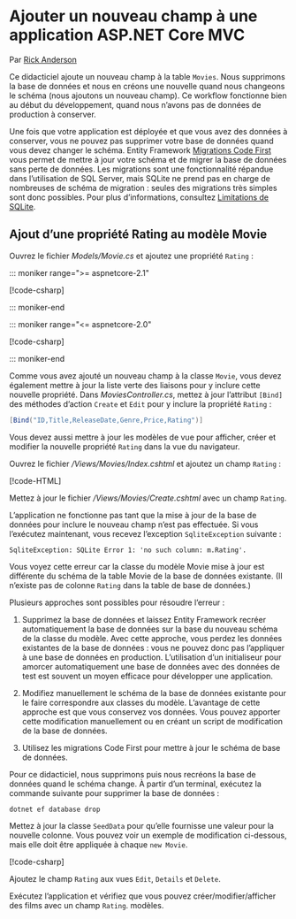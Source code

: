 <!-- This include not used by windows version -->
# <a name="add-a-new-field-to-an-aspnet-core-mvc-app"></a>Ajouter un nouveau champ à une application ASP.NET Core MVC

Par [Rick Anderson](https://twitter.com/RickAndMSFT)

Ce didacticiel ajoute un nouveau champ à la table `Movies`. Nous supprimons la base de données et nous en créons une nouvelle quand nous changeons le schéma (nous ajoutons un nouveau champ). Ce workflow fonctionne bien au début du développement, quand nous n’avons pas de données de production à conserver.

Une fois que votre application est déployée et que vous avez des données à conserver, vous ne pouvez pas supprimer votre base de données quand vous devez changer le schéma. Entity Framework [Migrations Code First](/ef/core/get-started/aspnetcore/new-db) vous permet de mettre à jour votre schéma et de migrer la base de données sans perte de données. Les migrations sont une fonctionnalité répandue dans l’utilisation de SQL Server, mais SQLite ne prend pas en charge de nombreuses de schéma de migration : seules des migrations très simples sont donc possibles. Pour plus d’informations, consultez [Limitations de SQLite](/ef/core/providers/sqlite/limitations).

## <a name="adding-a-rating-property-to-the-movie-model"></a>Ajout d’une propriété Rating au modèle Movie

Ouvrez le fichier *Models/Movie.cs* et ajoutez une propriété `Rating` :

::: moniker range=">= aspnetcore-2.1"

[!code-csharp[](~/tutorials/first-mvc-app/start-mvc/sample/MvcMovie21/Models/MovieDateRating.cs?highlight=12&name=snippet)]

::: moniker-end

::: moniker range="<= aspnetcore-2.0"

[!code-csharp[](~/tutorials/first-mvc-app/start-mvc/sample/MvcMovie/Models/MovieDateRating.cs?highlight=11&range=7-18)]

::: moniker-end

Comme vous avez ajouté un nouveau champ à la classe `Movie`, vous devez également mettre à jour la liste verte des liaisons pour y inclure cette nouvelle propriété. Dans *MoviesController.cs*, mettez à jour l’attribut `[Bind]` des méthodes d’action `Create` et `Edit` pour y inclure la propriété `Rating` :

```csharp
[Bind("ID,Title,ReleaseDate,Genre,Price,Rating")]
   ```

Vous devez aussi mettre à jour les modèles de vue pour afficher, créer et modifier la nouvelle propriété `Rating` dans la vue du navigateur.

Ouvrez le fichier */Views/Movies/Index.cshtml* et ajoutez un champ `Rating` :

[!code-HTML[](~/tutorials/first-mvc-app/start-mvc/sample/MvcMovie/Views/Movies/IndexGenreRating.cshtml?highlight=17,39&range=24-64)]

Mettez à jour le fichier */Views/Movies/Create.cshtml* avec un champ `Rating`.

L’application ne fonctionne pas tant que la mise à jour de la base de données pour inclure le nouveau champ n’est pas effectuée. Si vous l’exécutez maintenant, vous recevez l’exception `SqliteException` suivante :

```
SqliteException: SQLite Error 1: 'no such column: m.Rating'.
```

Vous voyez cette erreur car la classe du modèle Movie mise à jour est différente du schéma de la table Movie de la base de données existante. (Il n’existe pas de colonne `Rating` dans la table de base de données.)

Plusieurs approches sont possibles pour résoudre l’erreur :

1. Supprimez la base de données et laissez Entity Framework recréer automatiquement la base de données sur la base du nouveau schéma de la classe du modèle. Avec cette approche, vous perdez les données existantes de la base de données : vous ne pouvez donc pas l’appliquer à une base de données en production. L’utilisation d’un initialiseur pour amorcer automatiquement une base de données avec des données de test est souvent un moyen efficace pour développer une application.

2. Modifiez manuellement le schéma de la base de données existante pour le faire correspondre aux classes du modèle. L’avantage de cette approche est que vous conservez vos données. Vous pouvez apporter cette modification manuellement ou en créant un script de modification de la base de données.

3. Utilisez les migrations Code First pour mettre à jour le schéma de base de données.

Pour ce didacticiel, nous supprimons puis nous recréons la base de données quand le schéma change. À partir d’un terminal, exécutez la commande suivante pour supprimer la base de données :

`dotnet ef database drop`

Mettez à jour la classe `SeedData` pour qu’elle fournisse une valeur pour la nouvelle colonne. Vous pouvez voir un exemple de modification ci-dessous, mais elle doit être appliquée à chaque `new Movie`.

[!code-csharp[](~/tutorials/first-mvc-app/start-mvc/sample/MvcMovie/Models/SeedDataRating.cs?name=snippet1&highlight=6)]

Ajoutez le champ `Rating` aux vues `Edit`, `Details` et `Delete`.

Exécutez l’application et vérifiez que vous pouvez créer/modifier/afficher des films avec un champ `Rating`. modèles.
